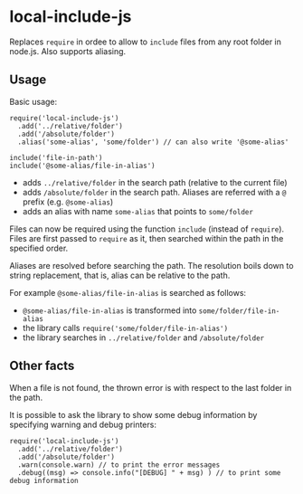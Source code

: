 # local-include-js

Replaces `require` in ordee to allow to `include` files from any root folder in node.js.
Also supports aliasing.

## Usage

Basic usage:

```
require('local-include-js')
  .add('../relative/folder')
  .add('/absolute/folder')
  .alias('some-alias', 'some/folder') // can also write '@some-alias'

include('file-in-path')
include('@some-alias/file-in-alias')
```

- adds `../relative/folder` in the search path (relative to the current file)
- adds `/absolute/folder` in the search path. Aliases are referred with a `@` prefix (e.g. `@some-alias`)
- adds an alias  with name `some-alias` that points to `some/folder`

Files can now be required using the function `include` (instead of `require`).
Files are first passed to `require` as it, then searched within the path in the specified order.

Aliases are resolved before searching the path.
The resolution boils down to string replacement, that is, alias can be relative to the path.

For example `@some-alias/file-in-alias` is searched as follows:

- `@some-alias/file-in-alias` is transformed into `some/folder/file-in-alias`
- the library calls `require('some/folder/file-in-alias')`
- the library searches in `../relative/folder` and `/absolute/folder`

## Other facts

When a file is not found, the thrown error is with respect to the last folder in the path.

It is possible to ask the library to show some debug information by specifying warning and debug printers:

```
require('local-include-js')
  .add('../relative/folder')
  .add('/absolute/folder')
  .warn(console.warn) // to print the error messages
  .debug((msg) => console.info("[DEBUG] " + msg) ) // to print some debug information
```
